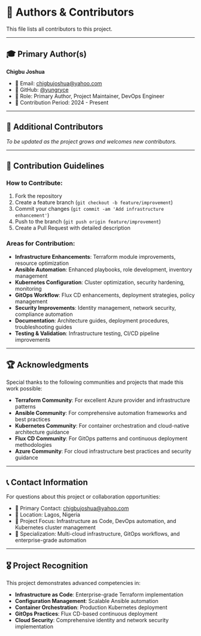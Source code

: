 # 👥 Authors & Contributors

This file lists all contributors to this project.

---

## 🎓 Primary Author(s)

**Chigbu Joshua**
- 📧 Email: [chigbujoshua@yahoo.com](mailto:chigbujoshua@yahoo.com)
- 🐙 GitHub: [@yungryce](https://github.com/yungryce)
- 🎯 Role: Primary Author, Project Maintainer, DevOps Engineer
- 📅 Contribution Period: 2024 - Present

---

## 🤝 Additional Contributors

*To be updated as the project grows and welcomes new contributors.*

<!-- Template for additional contributors:
**{Full Name}**
- 📧 Email: [{email}](mailto:{email})
- 🐙 GitHub: [@{username}](https://github.com/{username})
- 🎯 Role: {Role/Contribution Type}
- 📅 Contribution Period: {START_DATE} - {END_DATE}
-->

---

## 📝 Contribution Guidelines

### How to Contribute:
1. Fork the repository
2. Create a feature branch (`git checkout -b feature/improvement`)
3. Commit your changes (`git commit -am 'Add infrastructure enhancement'`)
4. Push to the branch (`git push origin feature/improvement`)
5. Create a Pull Request with detailed description

### Areas for Contribution:
- **Infrastructure Enhancements**: Terraform module improvements, resource optimization
- **Ansible Automation**: Enhanced playbooks, role development, inventory management
- **Kubernetes Configuration**: Cluster optimization, security hardening, monitoring
- **GitOps Workflow**: Flux CD enhancements, deployment strategies, policy management
- **Security Improvements**: Identity management, network security, compliance automation
- **Documentation**: Architecture guides, deployment procedures, troubleshooting guides
- **Testing & Validation**: Infrastructure testing, CI/CD pipeline improvements

---

## 🏆 Acknowledgments

Special thanks to the following communities and projects that made this work possible:

- **Terraform Community**: For excellent Azure provider and infrastructure patterns
- **Ansible Community**: For comprehensive automation frameworks and best practices
- **Kubernetes Community**: For container orchestration and cloud-native architecture guidance
- **Flux CD Community**: For GitOps patterns and continuous deployment methodologies
- **Azure Community**: For cloud infrastructure best practices and security guidance

---

## 📞 Contact Information

For questions about this project or collaboration opportunities:
- 📧 Primary Contact: [chigbujoshua@yahoo.com](mailto:chigbujoshua@yahoo.com)
- 📍 Location: Lagos, Nigeria
- 💼 Project Focus: Infrastructure as Code, DevOps automation, and Kubernetes cluster management
- 🎯 Specialization: Multi-cloud infrastructure, GitOps workflows, and enterprise-grade automation

---

## 🎖️ Project Recognition

This project demonstrates advanced competencies in:
- **Infrastructure as Code**: Enterprise-grade Terraform implementation
- **Configuration Management**: Scalable Ansible automation
- **Container Orchestration**: Production Kubernetes deployment
- **GitOps Practices**: Flux CD-based continuous deployment
- **Cloud Security**: Comprehensive identity and network security implementation
